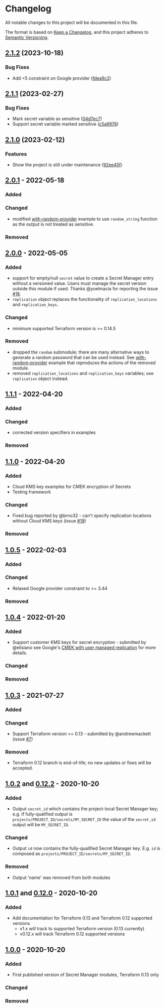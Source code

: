 # Changelog

<!-- spell-checker: ignore markdownlint -->
<!-- markdownlint-disable MD024 -->

All notable changes to this project will be documented in this file.

The format is based on [Keep a Changelog](https://keepachangelog.com/en/1.0.0/),
and this project adheres to [Semantic Versioning](https://semver.org/spec/v2.0.0.html).

## [2.1.2](https://github.com/memes/terraform-google-secret-manager/compare/v2.1.1...v2.1.2) (2023-10-18)


### Bug Fixes

* Add &lt;5 constraint on Google provider ([fdea9c2](https://github.com/memes/terraform-google-secret-manager/commit/fdea9c25f9280674a10b5d71051b9a07f56f2f17))

## [2.1.1](https://github.com/memes/terraform-google-secret-manager/compare/v2.1.0...v2.1.1) (2023-02-27)


### Bug Fixes

* Mark secret variable as sensitive ([04d7ec7](https://github.com/memes/terraform-google-secret-manager/commit/04d7ec7ebe7af7847b7c5613f44604924f2570d9))
* Support secret variable marked sensitive ([c5a9976](https://github.com/memes/terraform-google-secret-manager/commit/c5a9976c15f97d6e235fe89d755ce6813ad93054))

## [2.1.0](https://github.com/memes/terraform-google-secret-manager/compare/v2.0.0...v2.1.0) (2023-02-12)


### Features

* Show the project is still under maintenance ([92ee45f](https://github.com/memes/terraform-google-secret-manager/commit/92ee45fff8b7936199570cfccdb83907518fd991))

## [2.0.1] - 2022-05-18

### Added

### Changed

- modified [with-random-provider](examples/with-random-provider) example to use
  `random_string` function as the output is not treated as sensitive.

### Removed

## [2.0.0] - 2022-05-05

### Added

- support for empty/null `secret` value to create a Secret Manager entry without
  a versioned value. Users must manage the secret version outside this module if
  used. Thanks @yoelmacia for reporting the issue [#18](https://github.com/memes/terraform-google-secret-manager/issues/18).
- `replication` object replaces the functionality of `replication_locations` and
  `replication_keys`.

### Changed

- minimum supported Terraform version is >= 0.14.5

### Removed

- dropped the `random` submodule; there are many alternative ways to generate a
  random password that can be used instead. See [with-random-provider](examples/with-random-provider)
  example that reproduces the actions of the removed module.
- removed `replication_locations` and `replication_keys` variables; use `replication`
  object instead.

## [1.1.1] - 2022-04-20

### Added

### Changed

- corrected version specifiers in examples

### Removed

## [1.1.0] - 2022-04-20

### Added

- Cloud KMS key examples for CMEK encryption of Secrets
- Testing framework

### Changed

- Fixed bug reported by @brno32 - can't specify replication locations without
  Cloud KMS keys (issue [#19](https://github.com/memes/terraform-google-secret-manager/issues/19))

### Removed

## [1.0.5] - 2022-02-03

### Added

### Changed

- Relaxed Google provider constraint to >= 3.44

### Removed

## [1.0.4] - 2022-01-20

### Added

- Support customer KMS keys for secret encryption - submitted by @elisiano
  see Google's
  [CMEK with user managed replication](https://cloud.google.com/secret-manager/docs/cmek#user-managed-replication)
  for more details.

### Changed

### Removed

## [1.0.3] - 2021-07-27

### Added

### Changed

- Support Terraform version >= 0.13 - submitted by @andrewmackett
  (issue [#7](https://github.com/memes/terraform-google-secret-manager/issues/7))

### Removed

- Terraform 0.12 branch is end-of-life; no new updates or fixes will be accepted.

## [1.0.2] and [0.12.2] - 2020-10-20

### Added

- Output `secret_id` which contains the project-local Secret Manager key; e.g. if
  fully-qualified output is `projects/PROJECT_ID/secrets/MY_SECRET_ID` the value of the
  `secret_id` output will be `MY_SECRET_ID`.

### Changed

- Output `id` now contains the fully-qualified Secret Manager key. E.g. `id` is
  composed as `projects/PROJECT_ID/secrets/MY_SECRET_ID`.

### Removed

- Output 'name' was removed from both modules

## [1.0.1] and [0.12.0] - 2020-10-20

### Added

- Add documentation for Terraform 0.13 and Terraform 0.12 supported versions
  - v1.x will track to supported Terraform version (0.13 currently)
  - v0.12.x will track Terraform 0.12 supported versions

## [1.0.0] - 2020-10-20

### Added

- First published version of Secret Manager modules, Terraform 0.13 only

### Changed

### Removed

[2.0.1]: https://github.com/memes/terraform-google-secret-manager/compare/v2.0.0...v2.0.1
[2.0.0]: https://github.com/memes/terraform-google-secret-manager/compare/v1.1.0...v2.0.0
[1.1.1]: https://github.com/memes/terraform-google-secret-manager/compare/v1.1.0...v1.1.1
[1.1.0]: https://github.com/memes/terraform-google-secret-manager/compare/v1.0.5...v1.1.0
[1.0.5]: https://github.com/memes/terraform-google-secret-manager/compare/v1.0.4...v1.0.5
[1.0.4]: https://github.com/memes/terraform-google-secret-manager/compare/v1.0.3...v1.0.4
[1.0.3]: https://github.com/memes/terraform-google-secret-manager/compare/v1.0.2...v1.0.3
[1.0.2]: https://github.com/memes/terraform-google-secret-manager/compare/v1.0.1...v1.0.2
[0.12.2]: https://github.com/memes/terraform-google-secret-manager/compare/v0.12.0..v0.12.2
[1.0.1]: https://github.com/memes/terraform-google-secret-manager/compare/v1.0.0...v1.0.1
[0.12.0]: https://github.com/memes/terraform-google-secret-manager/releases/tag/v0.12.0
[1.0.0]: https://github.com/memes/terraform-google-secret-manager/releases/tag/v1.0.0
